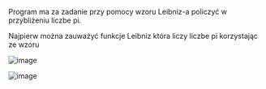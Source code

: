 Program ma za zadanie przy pomocy wzoru Leibniz-a policzyć w przybliżeniu liczbe pi.

Najpierw można zauważyć funkcje Leibniz która liczy liczbe pi korzystając ze wzoru

![image](https://user-images.githubusercontent.com/80325475/144889069-c2728746-57cc-49ba-ab9b-e8628c0bf9cd.png)

![image](https://user-images.githubusercontent.com/80325475/144889111-054c2e4d-7de3-425d-a804-a14f83e7f5a0.png)


